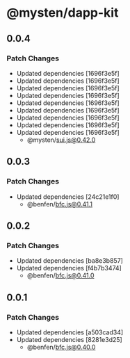 # @mysten/dapp-kit

## 0.0.4

### Patch Changes

- Updated dependencies [1696f3e5f]
- Updated dependencies [1696f3e5f]
- Updated dependencies [1696f3e5f]
- Updated dependencies [1696f3e5f]
- Updated dependencies [1696f3e5f]
- Updated dependencies [1696f3e5f]
- Updated dependencies [1696f3e5f]
- Updated dependencies [1696f3e5f]
- Updated dependencies [1696f3e5f]
  - @mysten/sui.js@0.42.0

## 0.0.3

### Patch Changes

- Updated dependencies [24c21e1f0]
  - @benfen/bfc.js@0.41.1

## 0.0.2

### Patch Changes

- Updated dependencies [ba8e3b857]
- Updated dependencies [f4b7b3474]
  - @benfen/bfc.js@0.41.0

## 0.0.1

### Patch Changes

- Updated dependencies [a503cad34]
- Updated dependencies [8281e3d25]
  - @benfen/bfc.js@0.40.0
